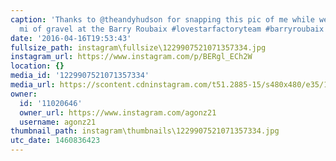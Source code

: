 ```yaml
---
caption: 'Thanks to @theandyhudson for snapping this pic of me while we crushed 62
  mi of gravel at the Barry Roubaix #lovestarfactoryteam #barryroubaix'
date: '2016-04-16T19:53:43'
fullsize_path: instagram\fullsize\1229907521071357334.jpg
instagram_url: https://www.instagram.com/p/BERgl_ECh2W
location: {}
media_id: '1229907521071357334'
media_url: https://scontent.cdninstagram.com/t51.2885-15/s480x480/e35/12976415_1023937394326689_1266363002_n.jpg?ig_cache_key=MTIyOTkwNzUyMTA3MTM1NzMzNA%3D%3D.2
owner:
  id: '11020646'
  owner_url: https://www.instagram.com/agonz21
  username: agonz21
thumbnail_path: instagram\thumbnails\1229907521071357334.jpg
utc_date: 1460836423
---
```

